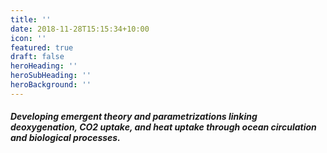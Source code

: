 ```yaml
---
title: ''
date: 2018-11-28T15:15:34+10:00
icon: ''
featured: true
draft: false
heroHeading: ''
heroSubHeading: ''
heroBackground: ''
---
```


##### Developing emergent theory and parametrizations linking deoxygenation, CO2 uptake, and heat uptake through ocean circulation and biological processes.
